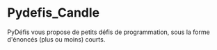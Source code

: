 # Pydefis_Candle

PyDéfis vous propose de petits défis de programmation, sous la forme d'énoncés (plus ou moins) courts.
